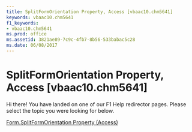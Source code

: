 ```yaml
---
title: SplitFormOrientation Property, Access [vbaac10.chm5641]
keywords: vbaac10.chm5641
f1_keywords:
- vbaac10.chm5641
ms.prod: office
ms.assetid: 3821ae89-7c9c-4fb7-8b56-533babac5c28
ms.date: 06/08/2017
---
```



# SplitFormOrientation Property, Access [vbaac10.chm5641]

Hi there! You have landed on one of our F1 Help redirector pages. Please select the topic you were looking for below.

[Form.SplitFormOrientation Property (Access)](http://msdn.microsoft.com/library/ddf2228f-6973-ae6c-1477-41a07557b7a2%28Office.15%29.aspx)

